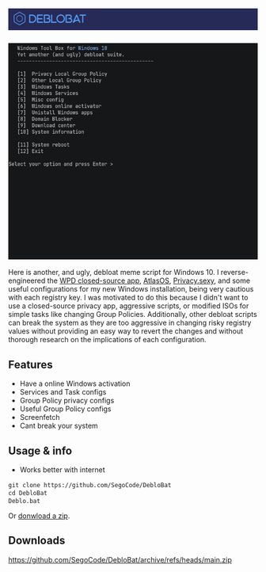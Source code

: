 # <img src="https://github.com/SegoCode/DebloBat/blob/main/media/header.png"> 
<img  src="https://github.com/SegoCode/DebloBat/blob/main/media/demo-2.gif">

Here is another, and ugly, debloat meme script for Windows 10. I reverse-engineered the [WPD closed-source app](https://wpd.app/), [AtlasOS](https://github.com/Atlas-OS/Atlas), [Privacy.sexy](https://github.com/undergroundwires/privacy.sexy), and some useful configurations for my new Windows installation, being very cautious with each registry key. I was motivated to do this because I didn't want to use a closed-source privacy app, aggressive scripts, or modified ISOs for simple tasks like changing Group Policies. Additionally, other debloat scripts can break the system as they are too aggressive in changing risky registry values without providing an easy way to revert the changes and without thorough research on the implications of each configuration.


## Features
- Have a online Windows activation
- Services and Task configs
- Group Policy privacy configs
- Useful Group Policy configs
- Screenfetch
- Cant break your system

## Usage & info

- Works better with internet

```shell
git clone https://github.com/SegoCode/DebloBat
cd DebloBat
Deblo.bat
```
Or [donwload a zip](https://github.com/SegoCode/DebloBat/archive/refs/heads/main.zip).

## Downloads

https://github.com/SegoCode/DebloBat/archive/refs/heads/main.zip
